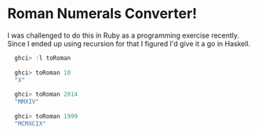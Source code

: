 Roman Numerals Converter!
=========================

I was challenged to do this in Ruby as a programming exercise recently. Since I ended up using recursion for that I figured I'd give it a go in Haskell.

```haskell
  ghci> :l toRoman
  
  ghci> toRoman 10
  "X"
  
  ghci> toRoman 2014
  "MMXIV"
  
  ghci> toRoman 1999
  "MCMXCIX"
```
